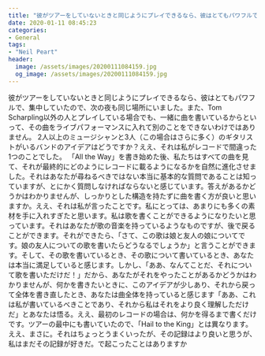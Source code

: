 ```yaml
---
title: "彼がツアーをしていないときと同じようにプレイできるなら、彼はとてもパワフルで、集中していたので、次の夜も同じ場所にいました。"
date: 2020-01-11 08:45:23
categories:
- General
tags:
- "Neil Peart"
header:
  image: /assets/images/20200111084159.jpg
  og_image: /assets/images/20200111084159.jpg
---
```


彼がツアーをしていないときと同じようにプレイできるなら、彼はとてもパワフルで、集中していたので、次の夜も同じ場所にいました。また、Tom Scharpling以外の人とプレイしている場合でも、一緒に曲を書いているからといって、その曲をライブパフォーマンスに入れて別のことをできないわけではありません。 2人以上のミュージシャンと3人（この場合はさらに多く）のギタリストがいるバンドのアイデアはどうですか？ええ、それは私がレコードで間違った1つのことでした。 「All the Way」を書き始めた後、私たちはすべての曲を見て、それが最終的にどのようにレコードに載るようになるかを自然に進化させました。それはあなたが尋ねるべきではない本当に基本的な質問であることは知っていますが、とにかく質問しなければならないと感じています。答えがあるかどうかはわかりませんが、しっかりとした構造を持たずに曲を書く方が良いと思いますか。ええ、それは私が言ったことです。私にとっては、あまりにも多くの素材を手に入れすぎたと思います。私は歌を書くことができるようになりたいと思っています。それはあなたが歌の音楽を持っているようなものですが、後で戻ることができます。それができたら、「さて、この歌は娘と友人の娘についてです。娘の友人についての歌を書いたらどうなるでしょうか」と言うことができます。そして、その歌を書いているとき、その歌について書いているとき、あなたは本当に満足していると感じます。しかし、「ああ、なんてことだ、それについて歌を書いただけだ！」だから、あなたがそれをやったことがあるかどうかはわかりませんが、何かを書きたいときに、このアイデアが少しあり、それから戻って全体を書き直したとき、あなたは曲全体を持っていると感じます「ああ、これは私が書いているべきことであり、それから私はそれをより良く理解しただけだ」とあなたは悟る。ええ、最初のレコードの場合は、何かを得るまで書くだけです。ツアーの最中にも書いていたので、「Hail to the King」とは異なります。ええ、まさに。それはちょっとうまくいったが、その記録はより良いと思うが、私はまだその記録が好きだ。で起こったことはありますか
